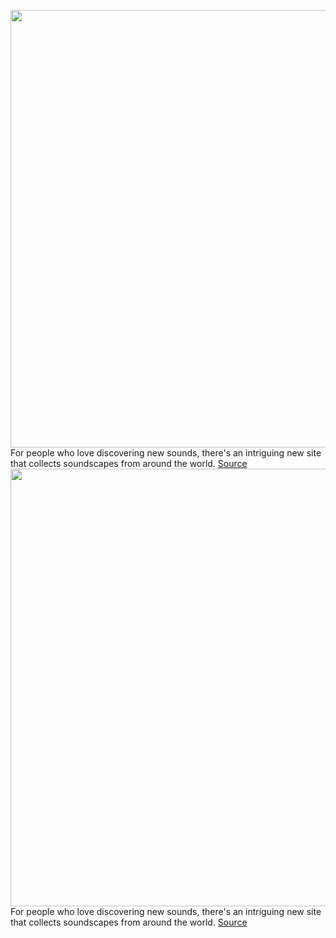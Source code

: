 <img src='https://cdn.vox-cdn.com/thumbor/0s_1uRU24xjVxkhKFGna6sZ7D9Y=/0x0:2606x1634/1200x800/filters:focal(1095x609:1511x1025)/cdn.vox-cdn.com/uploads/chorus_image/image/71013549/Screen_Shot_2022_06_23_at_3.31.15_PM.0.png' width='700px' /><br/>
For people who love discovering new sounds, there's an intriguing new site that collects soundscapes from around the world.
<a href='https://www.theverge.com/2022/6/24/23180360/earth-fm-nature-sounds-soundscapes-environment'> Source <a/><img src='https://cdn.vox-cdn.com/thumbor/0s_1uRU24xjVxkhKFGna6sZ7D9Y=/0x0:2606x1634/1200x800/filters:focal(1095x609:1511x1025)/cdn.vox-cdn.com/uploads/chorus_image/image/71013549/Screen_Shot_2022_06_23_at_3.31.15_PM.0.png' width='700px' /><br/>
For people who love discovering new sounds, there's an intriguing new site that collects soundscapes from around the world.
<a href='https://www.theverge.com/2022/6/24/23180360/earth-fm-nature-sounds-soundscapes-environment'> Source <a/>
